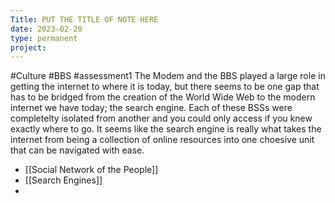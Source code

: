 ```yaml
---
Title: PUT THE TITLE OF NOTE HERE
date: 2023-02-20
type: permanent
project:
---
```

#Culture #BBS #assessment1 
The Modem and the BBS played a large role in getting the internet to where it is today, but there seems to be one gap that has to be bridged from the creation of the World Wide Web to the modern internet we have today; the search engine. Each of these BSSs were completelty isolated from another and you could only access if you knew exactly where to go. It seems like the search engine is really what takes the internet from being a collection of online resources into one choesive unit that can be navigated with ease. 

- [[Social Network of the People]]
- [[Search Engines]]
- 